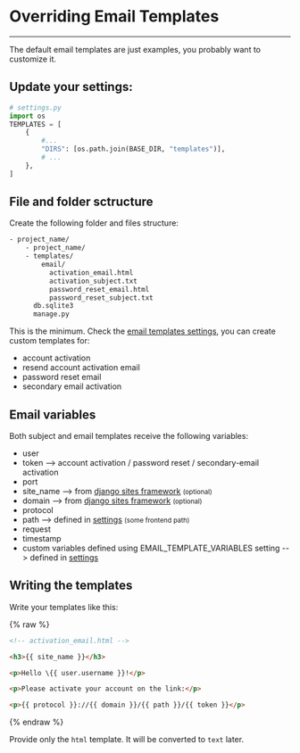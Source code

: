 # Overriding Email Templates

---

The default email templates are just examples, you probably want to customize it.

## Update your settings:

```python
# settings.py
import os
TEMPLATES = [
    {
        #...
        "DIRS": [os.path.join(BASE_DIR, "templates")],
        # ...
    },
]
```

## File and folder sctructure

Create the following folder and files structure:


```bash hl_lines="3 4 5 6 7 8"
- project_name/
    - project_name/
    - templates/
        email/
          activation_email.html
          activation_subject.txt
          password_reset_email.html
          password_reset_subject.txt
      db.sqlite3
      manage.py
```

This is the minimum. Check the [email templates settings](settings.md#email-templates), you can create custom templates for:

- account activation
- resend account activation email
- password reset email
- secondary email activation

## Email variables

Both subject and email templates receive the following variables:

- user
- token --> account activation / password reset / secondary-email activation
- port
- site_name --> from [django sites framework](https://docs.djangoproject.com/en/4.0/ref/contrib/sites/) <small>(optional)</small>
- domain --> from [django sites framework](https://docs.djangoproject.com/en/4.0/ref/contrib/sites/) <small>(optional)</small>
- protocol
- path --> defined in [settings](settings.md) <small>(some frontend path)</small>
- request
- timestamp
- custom variables defined using EMAIL_TEMPLATE_VARIABLES setting --> defined in [settings](settings.md#email-templates)


## Writing the templates

Write your templates like this:

{% raw %}

```html
<!-- activation_email.html -->

<h3>{{ site_name }}</h3>

<p>Hello \{{ user.username }}!</p>

<p>Please activate your account on the link:</p>

<p>{{ protocol }}://{{ domain }}/{{ path }}/{{ token }}</p>
```

{% endraw %}

Provide only the `html` template. It will be converted to `text` later.
